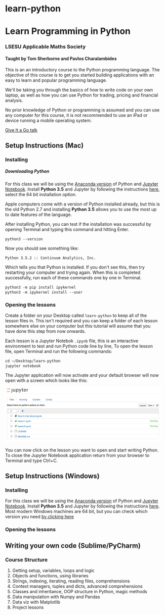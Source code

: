 # learn-python
# Learn Programming in Python
### LSESU Applicable Maths Society

#### Taught by Tom Sherborne and Pavlos Charalambides

This is an an introductory course to the Python programming language. The objective of this course is to get you started building applications with an easy to learn and popular programming language. 

We'll be taking you through the basics of how to write code on your own laptop, as well as how you can use Python for trading, pricing and financial analysis. 

No prior knowledge of Python or programming is assumed and you can use any computer for this course, it is not recommended to use an iPad or device running a mobile operating system.

[Give It a Go talk](https://docs.google.com/presentation/u/1/d/1FHhpGavkM2se9Wfj_FkO1n-plpa4-wDqUkBz-9Ui_MQ)

## Setup Instructions (Mac)
### Installing

##### Downloading Python
For this class we will be using the [Anaconda version](https://www.continuum.io/downloads) of Python and [Jupyter Notebook](http://jupyter.readthedocs.io/en/latest/install.html). Install __Python 3.5__ and Jupyter by following the instructions [here](https://www.continuum.io/downloads), select the 64 bit installation option.

Apple computers come with a version of Python installed already, but this is the old Python 2.7 and installing **Python 3.5** allows you to use the most up to date features of the language.

After installing Python, you can test if the installation was successful by opening Terminal and typing this command and hitting Enter.
```
python3 --version
```
Now you should see something like:
```
Python 3.5.2 :: Continuum Analytics, Inc.
```
Which tells you that Python is installed. If you don't see this, then try restarting your computer and trying again.
When this is completed successfully, run each of these commands one by one in Terminal. 
```
python3 -m pip install ipykernel
python3 -m ipykernel install --user
```

### Opening the lessons
Create a folder on your Desktop called `learn-python` to keep all of the lesson files in. This isn't required and you can keep a folder of each lesson somewhere else on your computer but this tutorial will assume that you have done this step from now onwards.

Each lesson is a Jupyter Notebok `.ipynb` file, this is an interactive environment to test and run Python code line by line, To open the lesson file, open Terminal and run the following commands:

```
cd ~/Desktop/learn-python
jupyter notebook
```
The Jupyter application will now activate and your default browser will now open with a screen which looks like this:

![Jupyter Opening Screen](images/jupyter_launch.png)

You can now click on the lesson you want to open and start writing Python. To close the Jupyter Notebook application return from your browser to Terminal and type Ctrl+C.

## Setup Instructions (Windows)
### Installing

For this class we will be using the [Anaconda version](https://www.continuum.io/downloads) of Python and [Jupyter Notebook](http://jupyter.readthedocs.io/en/latest/install.html). Install __Python 3.5__ and Jupyter by following the instructions [here](https://www.continuum.io/downloads). Most modern Windows machines are 64 bit, but you can check which version you need [by clicking here](https://support.microsoft.com/en-gb/kb/827218)
### Opening the lessons


## Writing your own code (Sublime/PyCharm)



### Course Structure
1. Getting setup, variables, loops and logic
2. Objects and functions, using libraries
3. Strings, indexing, iterating, reading files, comprehensions
4. Context managers, tuples and dicts, advanced comprehensions
5. Classes and inheritance, OOP structure in Python, magic methods
6. Data manipulation with Numpy and Pandas
7. Data viz with Matplotlib
8. Project lessons